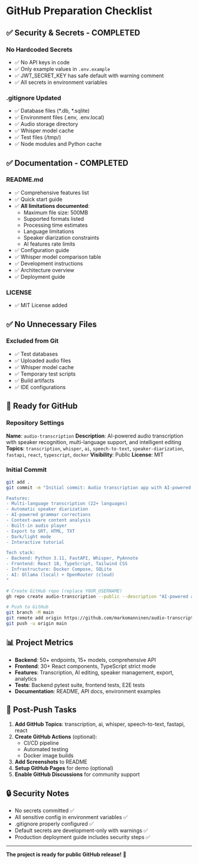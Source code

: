 # GitHub Preparation Checklist

## ✅ Security & Secrets - COMPLETED

### No Hardcoded Secrets
- ✅ No API keys in code
- ✅ Only example values in `.env.example`
- ✅ JWT_SECRET_KEY has safe default with warning comment
- ✅ All secrets in environment variables

### .gitignore Updated
- ✅ Database files (*.db, *.sqlite)
- ✅ Environment files (.env, .env.local)
- ✅ Audio storage directory
- ✅ Whisper model cache
- ✅ Test files (/tmp/)
- ✅ Node modules and Python cache

## ✅ Documentation - COMPLETED

### README.md
- ✅ Comprehensive features list
- ✅ Quick start guide
- ✅ **All limitations documented**:
  - Maximum file size: 500MB
  - Supported formats listed
  - Processing time estimates
  - Language limitations
  - Speaker diarization constraints
  - AI features rate limits
- ✅ Configuration guide
- ✅ Whisper model comparison table
- ✅ Development instructions
- ✅ Architecture overview
- ✅ Deployment guide

### LICENSE
- ✅ MIT License added

## ✅ No Unnecessary Files

### Excluded from Git
- ✅ Test databases
- ✅ Uploaded audio files
- ✅ Whisper model cache
- ✅ Temporary test scripts
- ✅ Build artifacts
- ✅ IDE configurations

## 🎯 Ready for GitHub

### Repository Settings
**Name**: `audio-transcription`
**Description**: AI-powered audio transcription with speaker recognition, multi-language support, and intelligent editing
**Topics**: `transcription`, `whisper`, `ai`, `speech-to-text`, `speaker-diarization`, `fastapi`, `react`, `typescript`, `docker`
**Visibility**: Public
**License**: MIT

### Initial Commit
```bash
git add .
git commit -m "Initial commit: Audio transcription app with AI-powered editing

Features:
- Multi-language transcription (22+ languages)
- Automatic speaker diarization
- AI-powered grammar corrections
- Context-aware content analysis
- Built-in audio player
- Export to SRT, HTML, TXT
- Dark/light mode
- Interactive tutorial

Tech stack:
- Backend: Python 3.11, FastAPI, Whisper, PyAnnote
- Frontend: React 18, TypeScript, Tailwind CSS
- Infrastructure: Docker Compose, SQLite
- AI: Ollama (local) + OpenRouter (cloud)
"

# Create GitHub repo (replace YOUR_USERNAME)
gh repo create audio-transcription --public --description "AI-powered audio transcription with speaker recognition" --license MIT

# Push to GitHub
git branch -M main
git remote add origin https://github.com/markomanninen/audio-transcription.git
git push -u origin main
```

## 📊 Project Metrics

- **Backend**: 50+ endpoints, 15+ models, comprehensive API
- **Frontend**: 30+ React components, TypeScript strict mode
- **Features**: Transcription, AI editing, speaker management, export, analytics
- **Tests**: Backend pytest suite, frontend tests, E2E tests
- **Documentation**: README, API docs, environment examples

## 🚀 Post-Push Tasks

1. **Add GitHub Topics**: transcription, ai, whisper, speech-to-text, fastapi, react
2. **Create GitHub Actions** (optional):
   - CI/CD pipeline
   - Automated testing
   - Docker image builds
3. **Add Screenshots** to README
4. **Setup GitHub Pages** for demo (optional)
5. **Enable GitHub Discussions** for community support

## 🔒 Security Notes

- No secrets committed ✅
- All sensitive config in environment variables ✅
- .gitignore properly configured ✅
- Default secrets are development-only with warnings ✅
- Production deployment guide includes security steps ✅

---

**The project is ready for public GitHub release!** 🎉
